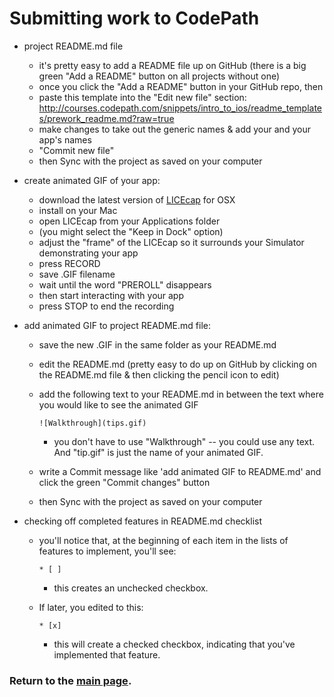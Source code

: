 # Submitting work to CodePath
- project README.md file
  - it's pretty easy to add a README file up on GitHub (there is a big green "Add a README" button on all projects without one)
  - once you click the "Add a README" button in your GitHub repo, then
  - paste this template into the "Edit new file" section:  http://courses.codepath.com/snippets/intro_to_ios/readme_templates/prework_readme.md?raw=true
  - make changes to take out the generic  names & add your and your app's names
  - "Commit new file"
  - then Sync with the project as saved on your computer

- create animated GIF of your app:
  - download the latest version of [LICEcap](http://www.cockos.com/licecap/) for OSX
  - install on your Mac
  - open LICEcap from your Applications folder 
  - (you might select the "Keep in Dock" option)
  - adjust the "frame" of the LICEcap so it surrounds your Simulator demonstrating your app
  - press RECORD
  - save .GIF filename
  - wait until the word "PREROLL" disappears
  - then start interacting with your app
  - press STOP to end the recording

- add animated GIF to project README.md file:
  - save the new .GIF in the same folder as your README.md
  - edit the README.md (pretty easy to do up on GitHub by clicking on the README.md file & then clicking the pencil icon to edit)
  - add the following text to your README.md in between the text where you would like to see the animated GIF

    ``![Walkthrough](tips.gif)``

    - you don't have to use "Walkthrough" -- you could use any text.  And "tip.gif" is just the name of your animated GIF.
  - write a Commit message like 'add animated GIF to README.md' and click the green "Commit changes" button
  - then Sync with the project as saved on your computer

- checking off completed features in README.md checklist
  - you'll notice that, at the beginning of each item in the lists of features to implement, you'll see:

    `` * [ ] ``

    - this creates an unchecked checkbox.  
  - If later, you edited to this:

    `` * [x] ``

    - this will create a checked checkbox, indicating that you've implemented that feature.  



### Return to the [main page](README.md).
